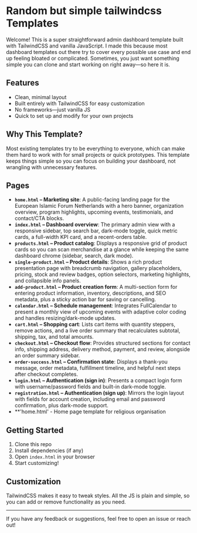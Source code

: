 # Random but simple tailwindcss Templates

Welcome! This is a super straightforward admin dashboard template built with TailwindCSS and vanilla JavaScript. I made this because most dashboard templates out there try to cover every possible use case and end up feeling bloated or complicated. Sometimes, you just want something simple you can clone and start working on right away—so here it is.

## Features

- Clean, minimal layout
- Built entirely with TailwindCSS for easy customization
- No frameworks—just vanilla JS
- Quick to set up and modify for your own projects

## Why This Template?

Most existing templates try to be everything to everyone, which can make them hard to work with for small projects or quick prototypes. This template keeps things simple so you can focus on building your dashboard, not wrangling with unnecessary features.

## Pages

- **`home.html` – Marketing site**: A public-facing landing page for the European Islamic Forum Netherlands with a hero banner, organization overview, program highlights, upcoming events, testimonials, and contact/CTA blocks.
- **`index.html` – Dashboard overview**: The primary admin view with a responsive sidebar, top search bar, dark-mode toggle, quick metric cards, a full-width KPI card, and a recent-orders table.
- **`products.html` – Product catalog**: Displays a responsive grid of product cards so you can scan merchandise at a glance while keeping the same dashboard chrome (sidebar, search, dark mode).
- **`single-product.html` – Product details**: Shows a rich product presentation page with breadcrumb navigation, gallery placeholders, pricing, stock and review badges, option selectors, marketing highlights, and collapsible info panels.
- **`add-product.html` – Product creation form**: A multi-section form for entering product information, inventory, descriptions, and SEO metadata, plus a sticky action bar for saving or cancelling.
- **`calendar.html` – Schedule management**: Integrates FullCalendar to present a monthly view of upcoming events with adaptive color coding and handles resizing/dark-mode updates.
- **`cart.html` – Shopping cart**: Lists cart items with quantity steppers, remove actions, and a live order summary that recalculates subtotal, shipping, tax, and total amounts.
- **`checkout.html` – Checkout flow**: Provides structured sections for contact info, shipping address, delivery method, payment, and review, alongside an order summary sidebar.
- **`order-success.html` – Confirmation state**: Displays a thank-you message, order metadata, fulfillment timeline, and helpful next steps after checkout completes.
- **`login.html` – Authentication (sign in)**: Presents a compact login form with username/password fields and built-in dark-mode toggle.
- **`registration.html` – Authentication (sign up)**: Mirrors the login layout with fields for account creation, including email and password confirmation, plus dark-mode support.
- **'home.html' - Home page template for religious organisation
## Getting Started

1. Clone this repo
2. Install dependencies (if any)
3. Open `index.html` in your browser
4. Start customizing!

## Customization

TailwindCSS makes it easy to tweak styles. All the JS is plain and simple, so you can add or remove functionality as you need.

---

If you have any feedback or suggestions, feel free to open an issue or reach out!
